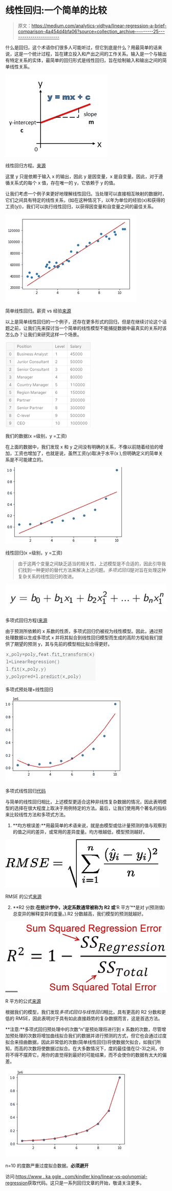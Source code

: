 # 线性回归:一个简单的比较

> 原文：<https://medium.com/analytics-vidhya/linear-regression-a-brief-comparison-4a454d4bfa06?source=collection_archive---------25----------------------->

什么是回归，这个术语你们很多人可能听过，但它到底是什么？用最简单的话来说，这是一个统计过程，旨在建立投入和产出之间的工作关系。输入是一个与输出有特定关系的实体，最简单的回归形式是线性回归，旨在绘制输入和输出之间的简单线性关系。

![](img/e6e14d39a9b40228b0c4e9232d3b75ec.png)

线性回归方程。[来源](https://www.google.com/url?sa=i&url=https%3A%2F%2Fwww.mathematics-monster.com%2Flessons%2Fhow_to_convert_a_linear_equation_from_general_form_to_slope_intercept_form.html&psig=AOvVaw29Ml2RaAlhXvST2CAzAthW&ust=1592432669488000&source=images&cd=vfe&ved=0CAIQjRxqFwoTCNjzwpKwh-oCFQAAAAAdAAAAABAR)

这里 y 只是依赖于输入 x 的输出，因此 y 是因变量，x 是自变量。因此，对于遵循关系式的每个 x 值，存在唯一的 y，它依赖于 y 的值。

让我们考虑一个例子来更好地理解线性回归。当处理可以直接相互映射的数据时，它们之间具有特定的线性关系，(如在这种情况下，以年为单位的经验(x)和获得的工资(y))，我们可以执行线性回归，以获得因变量和自变量之间的最佳关系。

![](img/516c6aed930226279ab32391d7212e2e.png)

简单线性回归。薪资 vs 经验[来源](https://www.kaggle.com/kindlerking/linear-regression-using-gradient-descent)

以上是简单线性回归的一个例子，还存在更多形式的回归，但是在继续讨论这个话题之前，让我们先来探讨当一个简单的线性模型不能捕捉数据中最真实的关系时该怎么办？让我们来研究这样一个场景。

![](img/871e2e609bfc5ed28c33c832fca708cc.png)

我们的数据(x =级别，y =工资)

在上面的数据中，我们发现 x 和 y 之间没有明确的关系，不像以前随着经验的增加，工资也增加了，也就是说，虽然工资(y)取决于水平(x ),但明确定义的简单关系是不可能建立的。

![](img/490ce3453646a44efb68a517e77f7386.png)

线性回归(x =级别，y =工资)

> 由于这两个变量之间缺乏适当的相关性，上述模型是不合适的，因此引导我们找到一种更好的替代方法来解决上述问题。*多项式回归*是对旨在处理这种复杂关系的线性回归的改进。

![](img/3ace07e8a6a0d510442dd4d678733212.png)

多项式回归方程([来源](/analytics-vidhya/machine-learning-project-3-predict-salary-using-polynomial-regression-7024c7bace4f)

由于预测所依赖的 x 系数的性质，多项式回归仍被视为线性模型。因此，通过预处理数据以生成多项式 x 并将其拟合到线性回归模型而生成的高阶方程给我们提供了期望的预测 y，其与先前的模型相比拟合得更好。

![](img/347a5f7ccd1c9b4b47024f3c14d33a90.png)

多项式预处理+线性回归

![](img/7509a892c34232f2efd9adf9c61844f6.png)

多项式线性回归[代码](https://www.kaggle.com/kindlerking/linear-vs-polynomial-regression)

与简单的线性回归相比，上述模型更适合这种非线性复杂数据的情况，因此表明模型的选择在很大程度上取决于用例特定的方法。最后，让我们使用两个著名的指标来比较线性方法和多项式方法。

1.  **均方根误差:**用最简单的术语来说，就是由模型或估计量预测的值与观察到的值之间的差异，或常用的差异度量。均方根越低，模型预测越好。

![](img/db67270d601c75fd923a1a0b8f97ea46.png)

RMSE 的公式[来源](https://www.google.com/url?sa=i&url=https%3A%2F%2Ftowardsdatascience.com%2Fwhat-does-rmse-really-mean-806b65f2e48e&psig=AOvVaw1lXKWldXe06lCWUZysH5J8&ust=1592456293699000&source=images&cd=vfe&ved=0CAIQjRxqFwoTCKj0po-IiOoCFQAAAAAdAAAAABAD)

2. **R2 分数:**在统计学中，决定系数通常被称为 **R2** 或**‘R 平方’**是对 y(预测值)总变异的解释变异的度量。).R2 分数越高，我们模型的预测就越好。

![](img/a8a0ef0f8b28f9ff51e01ee25c044cb6.png)

R 平方的公式[来源](https://i.stack.imgur.com/xb1VY.png)

根据我们的模型，我们发现*多项式回归与线性回归*相比，具有更高的 R2 分数和更低的 RMSE，因此表明对于具有如此直接趋势的复杂数据而言，这是首选方法。

**注意:**多项式回归预处理中的次数“n”是预处理将进行到 x 系数的次数，尽管增加预处理的次数将增加曲线拟合我们的数据并进行预测的方式，但它也会通过过度拟合来扭曲数据，因此非常低的次数(简单线性回归)将使数据欠拟合，如我们所知，而高的次数将使数据过拟合。在大多数情况下，度的最佳值在(2-3)之间，你将不得不摆弄它，用你的直觉得到最好的可能结果，而不会使你的数据有太大的偏差。

![](img/d9f60dc064b4b06bfeb88dcd948fbf88.png)

n=10 的度数严重过度拟合数据。**必须避开**

访问:[https://www . ka ggle . com/kindler king/linear-vs-polynomial-regression](https://www.kaggle.com/kindlerking/linear-vs-polynomial-regression)获取代码。这只是一系列回归文章的开始，敬请关注更多。